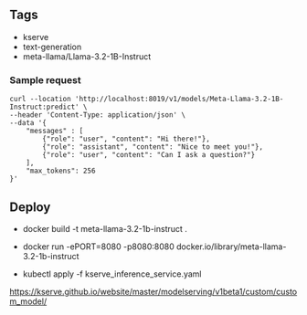 ## Tags
- kserve
- text-generation
- meta-llama/Llama-3.2-1B-Instruct


### Sample request

```
curl --location 'http://localhost:8019/v1/models/Meta-Llama-3.2-1B-Instruct:predict' \
--header 'Content-Type: application/json' \
--data '{
    "messages" : [
        {"role": "user", "content": "Hi there!"},
        {"role": "assistant", "content": "Nice to meet you!"},
        {"role": "user", "content": "Can I ask a question?"}
    ],
    "max_tokens": 256
}'
```


## Deploy
- docker build  -t meta-llama-3.2-1b-instruct .

- docker run -ePORT=8080 -p8080:8080 docker.io/library/meta-llama-3.2-1b-instruct

- kubectl apply -f kserve_inference_service.yaml


https://kserve.github.io/website/master/modelserving/v1beta1/custom/custom_model/
